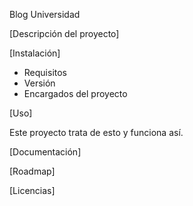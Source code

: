 Blog Universidad

[Descripción del proyecto]

[Instalación]
- Requisitos
- Versión
- Encargados del proyecto

[Uso]

Este proyecto trata de esto y funciona así. 

[Documentación]

[Roadmap]

[Licencias]
